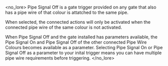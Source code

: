 <no_lore>
Pipe Signal Off is a gate trigger provided on any gate that also has a pipe wire of that colour is attatched to the same pipe.

When selected, the connected actions will only be activated when the connected pipe wire of the same colour is not activated.

When Pipe Signal Off and the gate installed has parameters available, the Pipe Signal On and Pipe Signal Off of the other connected Pipe Wire Colours becomes available as a parameter.
Selecting Pipe Signal On or Pipe Signal Off as a parameter to your inital trigger means you can have multiple pipe wire requirements before triggering.
</no_lore>